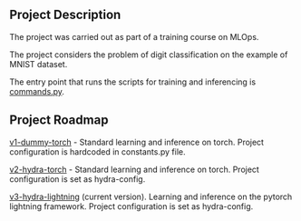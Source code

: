 ## Project Description

The project was carried out as part of a training course on MLOps.

The project considers the problem of digit classification on the example of
MNIST dataset.

The entry point that runs the scripts for training and inferencing is
[commands.py](./commands.py).

## Project Roadmap

[v1-dummy-torch](https://github.com/Petilia/mnistops/tree/v1-dummy-torch) -
Standard learning and inference on torch. Project configuration is hardcoded in
constants.py file.

[v2-hydra-torch](https://github.com/Petilia/mnistops/tree/v2-hydra-torch) -
Standard learning and inference on torch. Project configuration is set as
hydra-config.

[v3-hydra-lightning](https://github.com/Petilia/mnistops/tree/v3-hydra-lightning)
(current version). Learning and inference on the pytorch lightning framework.
Project configuration is set as hydra-config.
